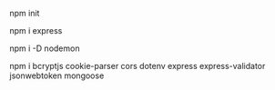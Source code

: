 npm init

npm i express 

npm i -D nodemon

npm i bcryptjs cookie-parser cors dotenv express express-validator jsonwebtoken mongoose

